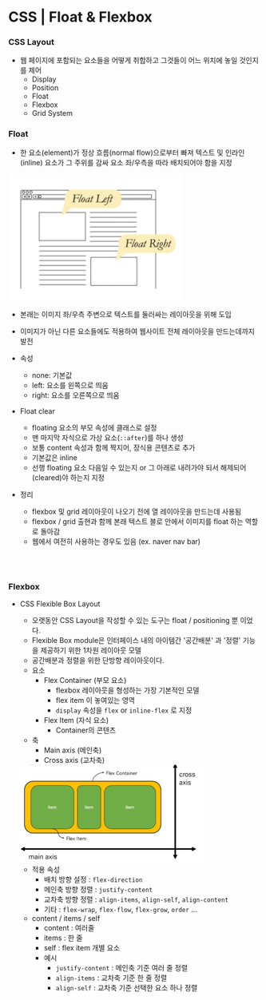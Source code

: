 # CSS | Float & Flexbox

### CSS Layout

- 웹 페이지에 포함되는 요소들을 어떻게 취합하고 그것들이 어느 위치에 놓일 것인지를 제어
  - Display
  - Position
  - Float
  - Flexbox
  - Grid System



### Float

- 한 요소(element)가 정상 흐름(normal flow)으로부터 빠져 텍스트 및 인라인(inline) 요소가 그 주위를 감싸 요소 좌/우측을 따라 배치되어야 함을 지정

![image-20210804091628604](CSS_Float_Flexbox.assets/image-20210804091628604.png)

- 본래는 이미지 좌/우측 주변으로 텍스트를 둘러싸는 레이아웃을 위해 도입
- 이미지가 아닌 다른 요소들에도 적용하여 웹사이트 전체 레이아웃을 만드는데까지 발전

- 속성
  - none: 기본값
  - left: 요소를 왼쪽으로 띄움
  - right: 요소를 오른쪽으로 띄움
- Float clear
  - floating 요소의 부모 속성에 클래스로 설정
  - 맨 마지막 자식으로 가상 요소(`::after`)를 하나 생성
  - 보통 content 속성과 함께 짝지어, 장식용 콘텐츠로 추가
  - 기본값은 inline
  - 선행 floating 요소 다음일 수 있는지 or 그 아래로 내려가야 되서 해제되어(cleared)야 하는지 지정

- 정리
  - flexbox 및 grid 레이아웃이 나오기 전에 열 레이아웃을 만드는데 사용됨
  - flexbox / grid 출현과 함께 본래 텍스트 블로 안에서 이미지를 float 하는 역할로 돌아감
  - 웹에서 여전히 사용하는 경우도 있음 (ex. naver nav bar)

</br></br>

### Flexbox

- CSS Flexible Box Layout

  - 오랫동안 CSS Layout을 작성할 수 있는 도구는 float / positioning 뿐 이었다.
  - Flexible Box module은 인터페이스 내의 아이템간 '공간배분' 과 '정렬' 기능을 제공하기 위한 1차원 레이아웃 모델
  - 공간배분과 정렬을 위한 단방향 레이아웃이다.
  - 요소
    - Flex Container (부모 요소)
      - flexbox 레이아웃을 형성하는 가장 기본적인 모델
      - flex item 이 놓여있는 영역
      - `display` 속성을 `flex` or `inline-flex` 로 지정
    - Flex Item (자식 요소)
      - Container의 콘텐츠
  - 축
    - Main axis (메인축)
    - Cross axis (교차축)

  <img src="CSS_Float_Flexbox.assets/image-20210804094521321.png" alt="image-20210804094521321" style="zoom: 50%;" />

  - 적용 속성
    - 배치 방향 설정 : `flex-direction`
    - 메인축 방향 정렬 : `justify-content`
    - 교차축 방향 정렬 : `align-items`, `align-self`, `align-content`
    - 기타 : `flex-wrap`, `flex-flow`, `flex-grow`, `order` ...
  - content / items / self
    - content : 여러줄
    - items : 한 줄
    - self : flex item 개별 요소
    - 예시
      - `justify-content` : 메인축 기준 여러 줄 정렬
      - `align-items` : 교차축 기준 한 줄 정렬
      - `align-self` : 교차축 기준 선택한 요소 하나 정렬

